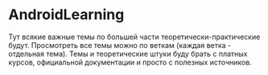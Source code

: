 # AndroidLearning

Тут всякие важные темы по большей части теоретически-практические будут. Просмотреть все темы можно по веткам (каждая ветка - отдельная тема). Темы и теоретические штуки буду брать с платных курсов, официальной документации и просто с полезных источников. 